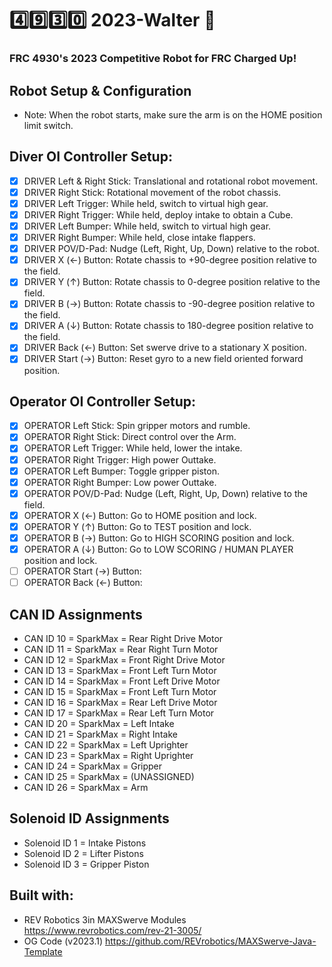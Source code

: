 # :four::nine::three::zero: 2023-Walter :robot:

### FRC 4930's 2023 Competitive Robot for FRC Charged Up!

## Robot Setup & Configuration
* Note: When the robot starts, make sure the arm is on the HOME position limit switch.

## Diver OI Controller Setup:
- [x] DRIVER Left & Right Stick: Translational and rotational robot movement.
- [x] DRIVER Right Stick: Rotational movement of the robot chassis.
- [x] DRIVER Left Trigger: While held, switch to virtual high gear.
- [x] DRIVER Right Trigger: While held, deploy intake to obtain a Cube.
- [x] DRIVER Left Bumper: While held, switch to virtual high gear.
- [x] DRIVER Right Bumper: While held, close intake flappers.
- [x] DRIVER POV/D-Pad: Nudge (Left, Right, Up, Down) relative to the robot.
- [x] DRIVER X (←) Button: Rotate chassis to +90-degree position relative to the field.
- [x] DRIVER Y (↑) Button: Rotate chassis to 0-degree position relative to the field.
- [x] DRIVER B (→) Button: Rotate chassis to -90-degree position relative to the field.
- [x] DRIVER A (↓) Button: Rotate chassis to 180-degree position relative to the field.
- [x] DRIVER Back (←) Button: Set swerve drive to a stationary X position.
- [x] DRIVER Start (→) Button: Reset gyro to a new field oriented forward position.

## Operator OI Controller Setup:
- [x] OPERATOR Left Stick: Spin gripper motors and rumble.
- [x] OPERATOR Right Stick: Direct control over the Arm.
- [x] OPERATOR Left Trigger: While held, lower the intake.
- [x] OPERATOR Right Trigger: High power Outtake.
- [x] OPERATOR Left Bumper: Toggle gripper piston.
- [x] OPERATOR Right Bumper: Low power Outtake.
- [x] OPERATOR POV/D-Pad: Nudge (Left, Right, Up, Down) relative to the field.
- [x] OPERATOR X (←) Button: Go to HOME position and lock.
- [x] OPERATOR Y (↑) Button: Go to TEST position and lock.
- [x] OPERATOR B (→) Button: Go to HIGH SCORING position and lock.
- [x] OPERATOR A (↓) Button: Go to LOW SCORING / HUMAN PLAYER position and lock.
- [ ] OPERATOR Start (→) Button:
- [ ] OPERATOR Back (←) Button:

## CAN ID Assignments
* CAN ID 10 = SparkMax = Rear Right Drive Motor
* CAN ID 11 = SparkMax = Rear Right Turn Motor
* CAN ID 12 = SparkMax = Front Right Drive Motor
* CAN ID 13 = SparkMax = Front Left Turn Motor
* CAN ID 14 = SparkMax = Front Left Drive Motor
* CAN ID 15 = SparkMax = Front Left Turn Motor
* CAN ID 16 = SparkMax = Rear Left Drive Motor
* CAN ID 17 = SparkMax = Rear Left Turn Motor
* CAN ID 20 = SparkMax = Left Intake
* CAN ID 21 = SparkMax = Right Intake
* CAN ID 22 = SparkMax = Left Uprighter
* CAN ID 23 = SparkMax = Right Uprighter
* CAN ID 24 = SparkMax = Gripper
* CAN ID 25 = SparkMax = (UNASSIGNED)
* CAN ID 26 = SparkMax = Arm

## Solenoid ID Assignments
* Solenoid ID 1 = Intake Pistons
* Solenoid ID 2 = Lifter Pistons
* Solenoid ID 3 = Gripper Piston

## Built with:
* REV Robotics 3in MAXSwerve Modules https://www.revrobotics.com/rev-21-3005/
* OG Code (v2023.1) https://github.com/REVrobotics/MAXSwerve-Java-Template